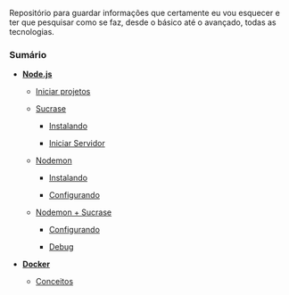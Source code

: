 Repositório para guardar informações que certamente eu vou esquecer 
e ter que pesquisar como se faz, desde o básico até o avançado, 
todas as tecnologias.

### Sumário

- <a href="https://github.com/lucaslacroix/wiki/tree/master/Node.js" target="_blank">**Node.js**</a>

    - <a href="https://github.com/lucaslacroix/wiki/blob/master/Node.js/iniciar-projetos.md" target="_blank">Iniciar projetos</a>

    - <a href="https://github.com/lucaslacroix/wiki/tree/master/Node.js/Sucrase" target="_blank">Sucrase</a>

        - <a href="https://github.com/lucaslacroix/wiki/blob/master/Node.js/Sucrase/instalando.md" target="_blank">Instalando</a>

        - <a href="https://github.com/lucaslacroix/wiki/blob/master/Node.js/Sucrase/iniciar-servidor.md" target="_blank">Iniciar Servidor</a>

    - <a href="https://github.com/lucaslacroix/wiki/tree/master/Node.js/Nodemon" target="_blank">Nodemon</a>

        - <a href="https://github.com/lucaslacroix/wiki/blob/master/Node.js/Nodemon/instalando.md" target="_blank">Instalando</a>

        - <a href="https://github.com/lucaslacroix/wiki/blob/master/Node.js/Sucrase/configurando.md" target="_blank">Configurando</a>
    
    - <a href="https://github.com/lucaslacroix/wiki/tree/master/Node.js/Nodemon%20%2B%20Sucrase" target="_blank">Nodemon + Sucrase</a>

        - <a href="https://github.com/lucaslacroix/wiki/blob/master/Node.js/Nodemon%20%2B%20Sucrase/configurando.md" target="_blank">Configurando</a>

        - <a href="https://github.com/lucaslacroix/wiki/blob/master/Node.js/Nodemon%20%2B%20Sucrase/debug.md" target="_blank">Debug</a>
    
- <a href="https://github.com/lucaslacroix/wiki/tree/master/Docker" target="_blank">**Docker**</a>

    - <a href="https://github.com/lucaslacroix/wiki/blob/master/Docker/conceitos.md" target="_blank">Conceitos</a>